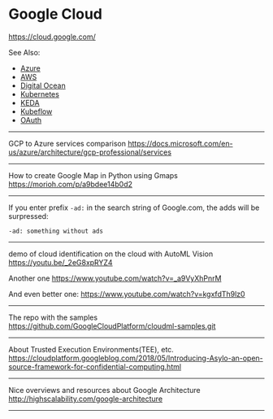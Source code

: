 # Google Cloud

https://cloud.google.com/

See Also:

  - [Azure](Azure.md)
  - [AWS](AWS.md)
  - [Digital Ocean](DigitalOcean.md)
  - [Kubernetes](Kubernetes.md)
  - [KEDA](KEDA.md)
  - [Kubeflow](Kubeflow.md)
  - [OAuth](OAuth.md)

---

GCP to Azure services comparison
https://docs.microsoft.com/en-us/azure/architecture/gcp-professional/services

---

How to create Google Map in Python using Gmaps
https://morioh.com/p/a9bdee14b0d2

---

If you enter prefix `-ad:` in the search string of Google.com, the adds will be surpressed:

    -ad: something without ads

---

demo of cloud identification on the cloud with AutoML Vision
https://youtu.be/_2eG8xpRYZ4

Another one
https://www.youtube.com/watch?v=_a9VyXhPnrM

And even better one:
https://www.youtube.com/watch?v=kgxfdTh9lz0

---

The repo with the samples
https://github.com/GoogleCloudPlatform/cloudml-samples.git



---

About Trusted Execution Environments(TEE), etc.
https://cloudplatform.googleblog.com/2018/05/Introducing-Asylo-an-open-source-framework-for-confidential-computing.html

---

Nice overviews and resources about Google Architecture
http://highscalability.com/google-architecture

---
